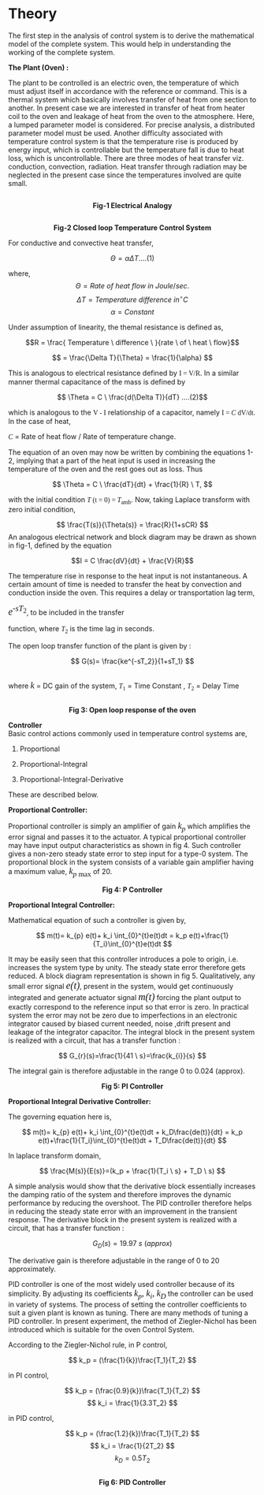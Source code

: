 # Theory

The first step in the analysis of control system is to derive the mathematical model of the complete system. This would help in understanding the working of the complete system.


**The Plant (Oven) :**

The plant to be controlled is an electric oven, the temperature of which must adjust itself in accordance with the reference or command. This is a thermal system which basically involves transfer of heat from one section to another. In present case we are interested in transfer of heat from heater coil to the oven and leakage of heat from the oven to the atmosphere. Here, a lumped parameter model is considered. For precise analysis, a distributed parameter model must be used. Another difficulty associated with temperature control system is that the temperature rise is produced by energy input, which is controllable but the temperature fall is due to heat loss, which is uncontrollable. There are three modes of heat transfer viz. conduction, convection, radiation. Heat transfer through radiation may be neglected in the present case since the temperatures involved are quite small. 


<div align="center">				
<img alt="" src="./images/fig2.png" class = "img-fluid">

<b>Fig-1 Electrical Analogy</b>
</div>


<div align="center">				
<img alt="" src="./images/fig3.png" class = "img-fluid">

<b>Fig-2 Closed loop Temperature Control System</b>
</div>


For conductive and convective heat transfer,

$$ {\Theta = \alpha \Delta T} ....(1)$$

where, $$ {\Theta}  = Rate\ of\ heat\ flow\ in\ Joule/sec.$$
$$ {\Delta T}  = Temperature\ difference \ in  ^\circ C $$
$$ {\alpha} = Constant $$


Under assumption of linearity, the themal resistance is defined as, 

$$R = \frac{ Temperature \ difference \ }{rate \ of \ heat \ flow}$$

$$ = \frac{\Delta T}{\Theta} = \frac{1}{\alpha} $$

This is analogous to electrical resistance defined by <span style="font-family:'Bodoni MT'">I = V/R</span>. In a similar manner thermal capacitance of the mass is defined by

$$ \Theta = C \ \frac{d(\Delta T)}{dT} ....(2)$$

which is analogous to the <span style="font-family:'Bodoni MT'">V - I</span> relationship of a capacitor, namely <span style="font-family:'Time New Roman'">I = <i>C</i> dV/dt</span>. In the case of heat,

<i style="font-family:'Bodoni MT'">C</i> = Rate of heat flow / Rate of temperature change. 


The equation of an oven may now be written by combining the equations 1-2, implying
that a part of the heat input is used in increasing the temperature of the oven and the rest goes
out as loss. Thus

$$ \Theta = C \ \frac{dT}{dt} + \frac{1}{R} \ T, $$

with the initial condition <span style="font-family:'Bodoni MT'"><i>T</i> (t = 0) = <i>T</i><sub>amb</sub></span>. Now, taking Laplace transform with zero
initial condition,

$$ \frac{T(s)}{\Theta(s)} = \frac{R}{1+sCR} $$
An analogous electrical network and block diagram may be drawn as shown in fig-1, defined
by the equation 

$$I = C \frac{dV}{dt} + \frac{V}{R}$$

The temperature rise in response to the heat input is not instantaneous. A certain amount
of time is needed to transfer the heat by convection and conduction inside the oven. This requires a delay or transportation lag term, 

<span style="font-family:'Bodoni MT';font-size:20px"><i>e</i><sup><i>-sT</i><sub>2</sub></sup></span>, to be included in the transfer


function, where <span style="font-family:'Time New Roman'"><i>T</i><sub>2</sub></span> is the time lag in seconds.


The open loop transfer function of the plant is given by :

$$ G(s)= \frac{ke^{-sT_2}}{1+sT_1} $$

<br>where <i style="font-family:'Bodoni MT';font-size:18px">k</i> = DC gain of the system, <span style="font-family:'Bodoni MT'"><i>T</i><sub>1</sub></span> = Time Constant , <span style="font-family:'Bodoni MT'"><i>T</i><sub>2</sub></span> = Delay Time


<div align = "center">
<img alt=""  src="./images/ol.png" class="img-fluid">

<b>Fig 3: Open loop response of the oven</b>
</div>

<b>Controller</b><br>
Basic control actions commonly used in temperature control systems are,

1) Proportional

2) Proportional-Integral

3) Proportional-Integral-Derivative

These are described below.


<b>Proportional Controller:</b>

Proportional controller is simply an amplifier of gain <span style="font-family:'Bodoni MT';font-size:18px"><i>k<sub>p</sub></i></span> which amplifies the error signal and passes it to the actuator.
A typical proportional controller may have input output characteristics as shown in fig 4.
Such controller gives a non-zero steady state error to step input for a type-0 system. The proportional block in the system consists of a variable gain amplifier having a maximum value, <span style="font-family:'Bodoni MT';font-size:18px"><i>k<sub>p</i></sub><sub> max</sub></span> of 20.


<div align="center">				
<img alt=""  src="./images/p.png" class="img-fluid"><br/>
<b>Fig 4: P Controller</b>
</div>


<b>Proportional Integral Controller:</b>

Mathematical equation of such a controller is given by,

$$  m(t)= k_{p} e(t)+ k_i \int_{0}^{t}e(t)dt = k_p e(t)+\frac{1}{T_i}\int_{0}^{t}e(t)dt $$

It may be easily seen that this controller introduces a pole to origin, i.e. increases the system type by unity. The steady state error therefore gets reduced. A block diagram representation is shown in fig 5. Qualitatively, any small error signal <span style="font-family:'Bodoni MT';font-size:20px"><i>e(t)</i></span>, present in the system, would get continuously integrated and generate actuator signal <span style="font-family:'Bodoni MT';font-size:20px"><i>m(t)</i></span> forcing the plant output to exactly correspond to the reference input so that error is zero. In practical system the error may not be zero due to imperfections in an electronic integrator caused by biased current needed, noise ,drift present and leakage of the integrator capacitor. The integral block in the present system is realized with a circuit, that has a transfer function :

$$ G_{r}(s)=\frac{1}{41 \ s}=\frac{k_{i}}{s} $$

The integral gain is therefore adjustable in the range 0 to 0.024 (approx).


<div align="center">				
<img alt=""  src="./images/pi.png" class="img-fluid"><br/>
<b>Fig 5: PI Controller</b>
</div>


<b>Proportional Integral Derivative Controller:</b>

The governing equation here is,

$$  m(t)= k_{p} e(t)+ k_i \int_{0}^{t}e(t)dt + k_D\frac{de(t)}{dt} = k_p e(t)+\frac{1}{T_i}\int_{0}^{t}e(t)dt + T_D\frac{de(t)}{dt} $$

In laplace transform domain,

$$ \frac{M(s)}{E(s)}=(k_p + \frac{1}{T_i \ s} + T_D \ s) $$

A simple analysis would show that the derivative block essentially increases the damping ratio of the system and therefore improves the dynamic performance by reducing the overshoot. The PID controller therefore helps in reducing the steady state error with an improvement in the transient response. The derivative block in the present system is realized with a circuit, that has a transfer function :

$$ G_{D}(s)=19.97 \ s \ (approx) $$

The derivative gain is therefore adjustable in the range of 0 to 20 approximately. 

PID controller is one of the most widely used controller because of its simplicity. By adjusting its coefficients <span style="font-family:'Bodoni MT';font-size:18px"><i>k<sub>p</sub></i>, <i>k<sub>i</sub></i>, <i>k<sub>D</sub></i></span> the controller can be used in variety of systems. The process of setting the controller coefficients to suit a given plant is known as tuning. There are many methods of tuning a PID controller. In present experiment, the method of Ziegler-Nichol has been introduced which is suitable for the oven Control System.

According to the Ziegler-Nichol rule,
in P control,

$$ k_p = (\frac{1}{k})\frac{T_1}{T_2} $$

 in PI control,

$$ k_p = (\frac{0.9}{k})\frac{T_1}{T_2} $$ 
$$ k_i = \frac{1}{3.3T_2} $$

in PID control,

$$ k_p = (\frac{1.2}{k})\frac{T_1}{T_2} $$ 
$$ k_i = \frac{1}{2T_2} $$
$$ k_D = 0.5T_2 $$


<div align="center">				
<img alt="" src="./images/pid.png" class="img-fluid">

<b>Fig 6: PID Controller</b>
</div>
			    
						
<script id="MathJax-script" async src="https://cdn.jsdelivr.net/npm/mathjax@3/es5/tex-mml-chtml.js"></script>								